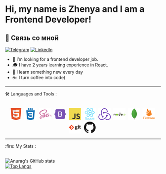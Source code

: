 # Hi, my name is Zhenya and I am a Frontend Developer!
## 🔗 Связь со мной

[![Telegram](https://img.shields.io/badge/-Telegram-090909?style=for-the-badge&logo=telegram&logoColor=27A0D9)](https://t.me/Guzeev_96)
[![LinkedIn](https://img.shields.io/badge/-LinkedIn-090909?style=for-the-badge&logo=linkedin&logoColor=007BB6)](https://www.linkedin.com/in/evgeny-guzeev-7aa5b71a2/)

- :mag_right: I’m looking for a frontend developer job.
- :mortar_board: I have 2 years learning experience in React.
- 📖 I learn something new every day
- ☕: I turn coffee into code)
<hr/>

:hammer_and_wrench: Languages and Tools :
<div align="center">
  <br/>
  <img src="https://github.com/devicons/devicon/blob/master/icons/html5/html5-original.svg" title="HTML5" alt="HTML" width="40" height="40"/>&nbsp;
  <img src="https://github.com/devicons/devicon/blob/master/icons/css3/css3-plain-wordmark.svg"  title="CSS3" alt="CSS" width="40" height="40"/>&nbsp;
  <img src="https://github.com/devicons/devicon/blob/master/icons/sass/sass-original.svg"  title="SASS" alt="SASS" width="40" height="40"/>&nbsp;
  <img src="https://github.com/devicons/devicon/blob/master/icons/bootstrap/bootstrap-plain.svg" title="Bootstrap" alt="Bootstrap" width="40" height="40"/>&nbsp;
  <img src="https://github.com/devicons/devicon/blob/master/icons/javascript/javascript-original.svg" title="JavaScript" alt="JavaScript" width="40" height="40"/>&nbsp;
  <img src="https://github.com/devicons/devicon/blob/master/icons/react/react-original-wordmark.svg" title="React" alt="React" width="40" height="40"/>&nbsp;
  <img src="https://github.com/devicons/devicon/blob/master/icons/redux/redux-original.svg" title="Redux" alt="Redux " width="40" height="40"/>&nbsp;
  <img src="https://github.com/devicons/devicon/blob/master/icons/nodejs/nodejs-original-wordmark.svg" title="NodeJS" alt="NodeJS" width="40" height="40"/>&nbsp;
  <img src="https://github.com/devicons/devicon/blob/master/icons/mongodb/mongodb-original.svg" title="MongoDB" alt="MongoDB" width="40" height="40"/>&nbsp;
  <img src="https://github.com/devicons/devicon/blob/master/icons/firebase/firebase-plain-wordmark.svg" title="Firebase" alt="Firebase" width="40" height="40"/>&nbsp;
  <img src="https://github.com/devicons/devicon/blob/master/icons/git/git-original-wordmark.svg" title="Git" alt="Git" width="40" height="40"/>&nbsp;
  <img src="https://github.com/devicons/devicon/blob/master/icons/github/github-original.svg" title="GitHub" alt="GitHub" width="40" height="40"/>&nbsp;
</div>
<hr/>
:fire: My Stats :
<div>
 <br/>

![Anurag's GitHub stats](https://github-readme-stats.vercel.app/api?username=GuzeevZhenya&show_icons=true&theme=radical)
  <br/>
[![Top Langs](https://github-readme-stats.vercel.app/api/top-langs/?username=GuzeevZhenya&layout=compact)](https://github.com/GuzeevZhenya/github-readme-stats)
